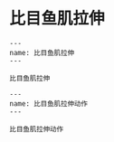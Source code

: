 # 比目鱼肌拉伸

```{figure} assets/img/2022-01-17-12-19-22.png
---
name: 比目鱼肌拉伸
---

比目鱼肌拉伸
```

```{figure} assets/img/2022-01-17-12-19-42.png
---
name: 比目鱼肌拉伸动作
---

比目鱼肌拉伸动作
```